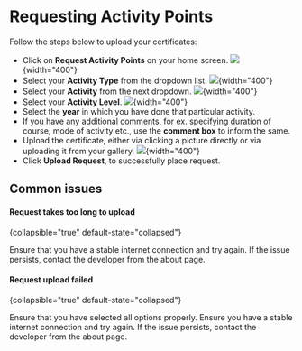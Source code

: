 # Requesting Activity Points

Follow the steps below to upload your certificates:

- Click on **Request Activity Points** on your home screen.
  ![](newReq1.png){width="400"}
- Select your **Activity Type** from the dropdown list.
  ![](newReq2.png){width="400"}
- Select your **Activity** from the next dropdown.
  ![](newReq3.png){width="400"}
- Select your **Activity Level**.
  ![](newReq4.png){width="400"}
- Select the **year** in which you have done that particular activity.
- If you have any additional comments, for ex. specifying duration of course, mode of activity etc., use the **comment
  box** to inform the same.
- Upload the certificate, either via clicking a picture directly or via uploading it from your gallery.
  ![](newReq5.png){width="400"}
- Click **Upload Request**, to successfully place request.

## Common issues

#### Request takes too long to upload

{collapsible="true" default-state="collapsed"}

Ensure that you have a stable internet connection and try again. If the issue persists, contact the developer from the
about page.

#### Request upload failed

{collapsible="true" default-state="collapsed"}

Ensure that you have selected all options properly. Ensure you have a stable internet connection and try again. If the
issue persists, contact the developer from the about page.